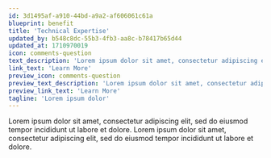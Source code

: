 ```yaml
---
id: 3d1495af-a910-44bd-a9a2-af606061c61a
blueprint: benefit
title: 'Technical Expertise'
updated_by: b548c8dc-55b3-4fb3-aa8c-b78417b65d44
updated_at: 1710970019
icon: comments-question
text_description: 'Lorem ipsum dolor sit amet, consectetur adipiscing elit, sed do eiusmod tempor incididunt ut labore et dolore.'
link_text: 'Learn More'
preview_icon: comments-question
preview_text_description: 'Lorem ipsum dolor sit amet, consectetur adipiscing elit, sed do eiusmod tempor incididunt ut labore et dolore.'
preview_link_text: 'Learn More'
tagline: 'Lorem ipsum dolor'
---
```

Lorem ipsum dolor sit amet, consectetur adipiscing elit, sed do eiusmod tempor incididunt ut labore et dolore. Lorem ipsum dolor sit amet, consectetur adipiscing elit, sed do eiusmod tempor incididunt ut labore et dolore.